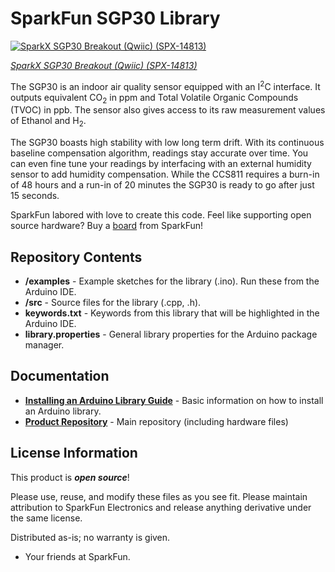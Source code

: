 SparkFun SGP30 Library
===========================================================
 [![SparkX SGP30 Breakout (Qwiic) (SPX-14813)](https://cdn.sparkfun.com/assets/parts/1/3/0/8/1/14813-SGP30_Breakout__Qwiic_-01.jpg)](https://www.sparkfun.com/products/14813) 

[*SparkX SGP30 Breakout (Qwiic) (SPX-14813)*](https://www.sparkfun.com/products/14813)

The SGP30 is an indoor air quality sensor equipped with an I<sup>2</sup>C interface. It outputs equivalent CO<sub>2</sub> in ppm and Total Volatile Organic Compounds (TVOC) in ppb. The sensor also gives access to its raw measurement values of Ethanol and H<sub>2</sub>. 

The SGP30 boasts high stability with low long term drift. With its continuous baseline compensation algorithm, readings stay accurate over time. You can even fine tune your readings by interfacing with an external humidity sensor to add humidity compensation.
While the CCS811 requires a burn-in of 48 hours and a run-in of 20 minutes the SGP30 is ready to go after just 15 seconds.

SparkFun labored with love to create this code. Feel like supporting open source hardware? 
Buy a [board](https://www.sparkfun.com/products/14813) from SparkFun!

  
Repository Contents
-------------------

* **/examples** - Example sketches for the library (.ino). Run these from the Arduino IDE. 
* **/src** - Source files for the library (.cpp, .h).
* **keywords.txt** - Keywords from this library that will be highlighted in the Arduino IDE. 
* **library.properties** - General library properties for the Arduino package manager. 

Documentation
--------------

* **[Installing an Arduino Library Guide](https://learn.sparkfun.com/tutorials/installing-an-arduino-library)** - Basic information on how to install an Arduino library.
* **[Product Repository](https://github.com/sparkfunX/Qwiic-SGP30-Breakout)** - Main repository (including hardware files)

License Information
-------------------

This product is _**open source**_! 

Please use, reuse, and modify these files as you see fit. Please maintain attribution to SparkFun Electronics and release anything derivative under the same license.

Distributed as-is; no warranty is given.

- Your friends at SparkFun.
